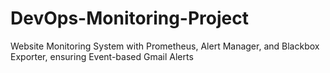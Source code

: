 # DevOps-Monitoring-Project
Website Monitoring System with Prometheus, Alert Manager, and Blackbox Exporter, ensuring Event-based Gmail Alerts
